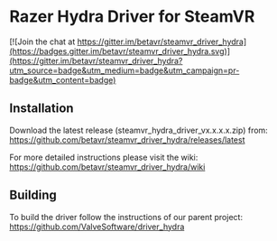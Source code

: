 # Razer Hydra Driver for SteamVR

[![Join the chat at https://gitter.im/betavr/steamvr_driver_hydra](https://badges.gitter.im/betavr/steamvr_driver_hydra.svg)](https://gitter.im/betavr/steamvr_driver_hydra?utm_source=badge&utm_medium=badge&utm_campaign=pr-badge&utm_content=badge)

## Installation

Download the latest release (steamvr_hydra_driver_vx.x.x.x.zip) from: https://github.com/betavr/steamvr_driver_hydra/releases/latest

For more detailed instructions please visit the wiki: https://github.com/betavr/steamvr_driver_hydra/wiki

## Building

To build the driver follow the instructions of our parent project: https://github.com/ValveSoftware/driver_hydra
